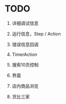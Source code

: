 TODO
=========

1. 详细调试信息
2. 运行信息，Step / Action
3. 错误信息回调
4. TimerAction
5. 搜索10页控制
6. 界面


1. 店内商品浏览
2. 货比三家